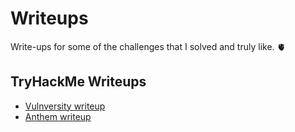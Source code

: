 # Writeups
Write-ups for some of the challenges that I solved and truly like. 🫀

## TryHackMe Writeups

- [Vulnversity writeup](Vulnversity%20writeup.md)
- [Anthem writeup](Anthem%20writeup.md)
